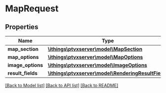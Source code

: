# MapRequest

## Properties
Name | Type | Description | Notes
------------ | ------------- | ------------- | -------------
**map_section** | [**\ithings\ptvxserver\model\MapSection**](MapSection.md) |  | 
**map_options** | [**\ithings\ptvxserver\model\MapOptions**](MapOptions.md) |  | [optional] 
**image_options** | [**\ithings\ptvxserver\model\ImageOptions**](ImageOptions.md) |  | [optional] 
**result_fields** | [**\ithings\ptvxserver\model\RenderingResultFields**](RenderingResultFields.md) |  | [optional] 

[[Back to Model list]](../../README.md#documentation-for-models) [[Back to API list]](../../README.md#documentation-for-api-endpoints) [[Back to README]](../../README.md)

